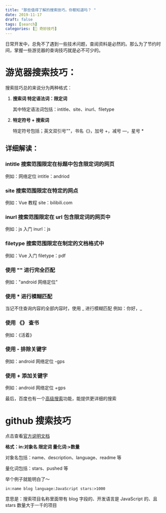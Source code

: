 ```yaml
---
title: "那些值得了解的搜索技巧，你都知道吗？ "
date: 2019-11-17
draft: false
tags: [search]
categories: [🔑 奇妙技巧]
---
```


日常开发中，总免不了遇到一些技术问题，查阅资料是必然的。那么为了节约时间，掌握一些游览器的查询技巧就是必不可少的。<!-- more -->

# 游览器搜索技巧：

搜索技巧总的来说分为两种格式：

1. **搜索词 特定语法词：限定词**

   其中特定语法词包括：intitle、site、inurl、filetype

1. **特定符号 + 搜索词**

   特定符号包括；英文双引号""，书名《》，加号 +，减号 —，星号 \*

## 详细解读：

### intitle 搜索范围限定在标题中包含限定词的网页

例如：网络定位 intitle：andriod

### site 搜索范围限定在特定的网点

例如：Vue 教程 site：bilibili.com

### inurl 搜索范围限定在 url 包含限定词的网页中

例如：js 入门 inurl：js

### filetype 搜索范围限定在制定的文档格式中

例如：Vue 入门 filetype：pdf

### 使用 "" 进行完全匹配

例如："android 网络定位"

### 使用 \* 进行模糊匹配

当记不住查询内容的全部内容时，使用 _ 进行模糊匹配
例如：你好，_

### 使用 《》 查书

例如：《活着》

### 使用 - 排除关键字

例如：android 网络定位 -gps

### 使用 + 添加关键字

例如：android 网络定位 +gps

最后，百度也有一个[高级搜索](https://www.baidu.com/gaoji/advanced.html)功能，能提供更详细的搜索

# github 搜索技巧

点击查看[官方说明文档](https://help.github.com/en/github/searching-for-information-on-github/about-searching-on-github)

**格式：in:对象名 限定词 量化词:>数量**

对象名包括：name、description、language、readme 等

量化词包括：stars、pushed 等

举个例子就能明白了～

`in:name blog language:JavaScript stars:>1000 `

意思是：搜索项目名称里面带有 blog 字段的、开发语言是 JavaScript 的、且 stars 数量大于一千的项目
